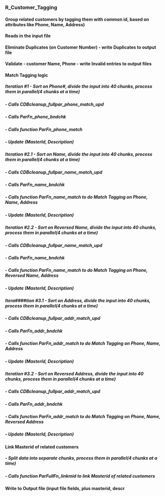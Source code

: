 ### R_Customer_Tagging 
#### Group related customers by tagging them with common id, based on attributes like Phone, Name, Address)

#### Reads in the input file
#### Eliminate Duplicates (on Customer Number) - write Duplicates to output file
#### Validate - customer Name, Phone - write Invalid entries to output files
#### Match Tagging logic
#####    Iteration #1    - Sort on Phone#, divide the input into 40 chunks, process them in parallel(4 chunks at a time)
#####                    - Calls CDBcleanup_fullpar_phone_match_upd 
#####                    - Calls ParFn_phone_bndchk  
#####                    - Calls function ParFn_phone_match 
#####                    - Update (MasterId, Description) 
#####    Iteration #2.1  - Sort on Name, divide the input into 40 chunks, process them in parallel(4 chunks at a time)
#####	                   - Calls CDBcleanup_fullpar_name_match_upd
#####	                   - Calls ParFn_name_bndchk
#####	                   - Calls function ParFn_name_match to do Match Tagging on Phone, Name, Address
#####	                   - Update (MasterId, Description) 
#####    Iteration #2.2  - Sort on Reversed Name, divide the input into 40 chunks, process them in parallel(4 chunks at a time)
#####	                   - Calls CDBcleanup_fullpar_name_match_upd
#####	                   - Calls ParFn_name_bndchk
#####	                   - Calls function ParFn_name_match to do Match Tagging on Phone, Reversed Name, Address
#####	                   - Update (MasterId, Description) 
#####    Itera####tion #3.1  - Sort on Address, divide the input into 40 chunks, process them in parallel(4 chunks at a time)
#####                    - Calls CDBcleanup_fullpar_addr_match_upd
#####                    - Calls ParFn_addr_bndchk
#####                    - Calls function ParFn_addr_match to do Match Tagging on Phone, Name, Address               
#####                    - Update (MasterId, Description) 
#####    Iteration #3.2  - Sort on Reversed Address, divide the input into 40 chunks, process them in parallel(4 chunks at a time)
#####                    - Calls CDBcleanup_fullpar_addr_match_upd
#####                    - Calls ParFn_addr_bndchk
#####                    - Calls function ParFn_addr_match to do Match Tagging on Phone, Name, Reversed Address    
#####                    - Update (MasterId, Description) 
#### Link Masterid of related customers
#####     - Split data into separate chunks, process them in parallel(4 chunks at a time)
#####     - Calls function ParFullFn_linkmid to link Masterid of related customers
#### Write to Output file (input file fields, plus masterid, descr
